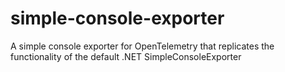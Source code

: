 # simple-console-exporter

A simple console exporter for OpenTelemetry that replicates the functionality of the default .NET SimpleConsoleExporter
